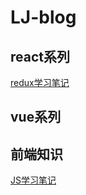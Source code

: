 # LJ-blog

## react系列

[redux学习笔记](https://github.com/lj614418910/blog/blob/master/MD/redux.md)

## vue系列

## 前端知识

[JS学习笔记](https://github.com/lj614418910/blog/blob/master/MD/js.md)